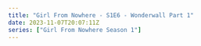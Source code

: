 ```yaml
---
title: "Girl From Nowhere - S1E6 - Wonderwall Part 1"
date: 2023-11-07T20:07:11Z
series: ["Girl From Nowhere Season 1"]
---
```



<mux-player stream-type="on-demand"
  src="https://kp3d-my.sharepoint.com/personal/ryoo_kp3d_onmicrosoft_com/_layouts/15/download.aspx?share=EXhcSRSsY_tAkIaKUdcoRKsBjr7LixXrO4YLnOJ_ITdlyQ" prefer-playback="mse" controls>
  </mux-player>
  
  
  <script src="https://cdn.jsdelivr.net/npm/@mux/mux-player"></script>
  
 <script type="application/ld+json">
 {
  "@context": "https://schema.org/",
  "@type": "VideoObject",
  "name": "Girl From Nowhere - S1E6 - Wonderwall Part 1",
  "contentUrl": "https://stream.mux.com/9qs7kRI2Jfh8QiHmNHK5s77EB2b00kfx6JTKKw7Fsa5I.m3u8",
  "thumbnailUrl": "https://www.themoviedb.org/t/p/original/zcYqSMR4PcD4zFnVuXIGgt2Qi5.jpg?width=314&fit_mode=preserve&time=25",
  "uploadDate": "2023-11-07T20:07:11Z",
}

</script>

